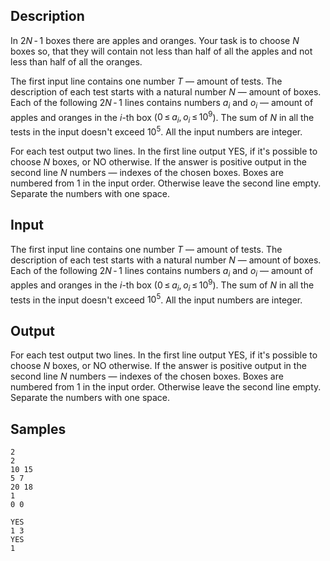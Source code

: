 ## Description

<div><p>In <span class="tex-span">2<i>N</i> - 1</span> boxes there are apples and oranges. Your task is to choose <span class="tex-span"><i>N</i></span> boxes so, that they will contain not less than half of all the apples and not less than half of all the oranges.</p></div><div class="input-specification"><p>The first input line contains one number <span class="tex-span"><i>T</i></span> — amount of tests. The description of each test starts with a natural number <span class="tex-span"><i>N</i></span> — amount of boxes. Each of the following <span class="tex-span">2<i>N</i> - 1</span> lines contains numbers <span class="tex-span"><i>a</i><sub class="lower-index"><i>i</i></sub></span> and <span class="tex-span"><i>o</i><sub class="lower-index"><i>i</i></sub></span> — amount of apples and oranges in the <span class="tex-span"><i>i</i></span>-th box (<span class="tex-span">0 ≤ <i>a</i><sub class="lower-index"><i>i</i></sub>, <i>o</i><sub class="lower-index"><i>i</i></sub> ≤ 10<sup class="upper-index">9</sup></span>). The sum of <span class="tex-span"><i>N</i></span> in all the tests in the input doesn't exceed <span class="tex-span">10<sup class="upper-index">5</sup></span>. All the input numbers are integer.</p></div><div class="output-specification"><p>For each test output two lines. In the first line output <span class="tex-font-style-tt">YES</span>, if it's possible to choose <span class="tex-span"><i>N</i></span> boxes, or <span class="tex-font-style-tt">NO</span> otherwise. If the answer is positive output in the second line <span class="tex-span"><i>N</i></span> numbers — indexes of the chosen boxes. Boxes are numbered from 1 in the input order. Otherwise leave the second line empty. Separate the numbers with one space.</p></div>


## Input

<p>The first input line contains one number <span class="tex-span"><i>T</i></span> — amount of tests. The description of each test starts with a natural number <span class="tex-span"><i>N</i></span> — amount of boxes. Each of the following <span class="tex-span">2<i>N</i> - 1</span> lines contains numbers <span class="tex-span"><i>a</i><sub class="lower-index"><i>i</i></sub></span> and <span class="tex-span"><i>o</i><sub class="lower-index"><i>i</i></sub></span> — amount of apples and oranges in the <span class="tex-span"><i>i</i></span>-th box (<span class="tex-span">0 ≤ <i>a</i><sub class="lower-index"><i>i</i></sub>, <i>o</i><sub class="lower-index"><i>i</i></sub> ≤ 10<sup class="upper-index">9</sup></span>). The sum of <span class="tex-span"><i>N</i></span> in all the tests in the input doesn't exceed <span class="tex-span">10<sup class="upper-index">5</sup></span>. All the input numbers are integer.</p>


## Output

<p>For each test output two lines. In the first line output <span class="tex-font-style-tt">YES</span>, if it's possible to choose <span class="tex-span"><i>N</i></span> boxes, or <span class="tex-font-style-tt">NO</span> otherwise. If the answer is positive output in the second line <span class="tex-span"><i>N</i></span> numbers — indexes of the chosen boxes. Boxes are numbered from 1 in the input order. Otherwise leave the second line empty. Separate the numbers with one space.</p>


## Samples

```input1
2
2
10 15
5 7
20 18
1
0 0

```

```output1
YES
1 3
YES
1

```




